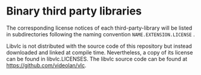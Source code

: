 # Binary third party libraries

The corresponding license notices of each third-party-library will be listed in subdirectories following the naming convention `NAME.EXTENSION.LICENSE` .

Libvlc is not distributed with the source code of this repository but instead downloaded and linked at compile time.
Nevertheless, a copy of its license can be found in libvlc.LICENSES.
The libvlc source code can be found at https://github.com/videolan/vlc.